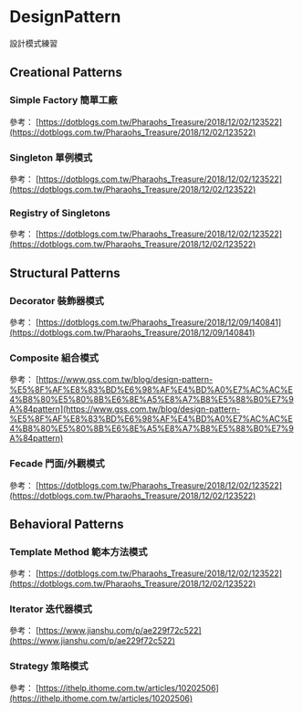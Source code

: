 # DesignPattern
設計模式練習

## Creational Patterns
### Simple Factory 簡單工廠

參考：
[https://dotblogs.com.tw/Pharaohs_Treasure/2018/12/02/123522](https://dotblogs.com.tw/Pharaohs_Treasure/2018/12/02/123522)

### Singleton 單例模式

參考：
[https://dotblogs.com.tw/Pharaohs_Treasure/2018/12/02/123522](https://dotblogs.com.tw/Pharaohs_Treasure/2018/12/02/123522)

### Registry of Singletons

參考：
[https://dotblogs.com.tw/Pharaohs_Treasure/2018/12/02/123522](https://dotblogs.com.tw/Pharaohs_Treasure/2018/12/02/123522)

## Structural Patterns
### Decorator 裝飾器模式

參考：
[https://dotblogs.com.tw/Pharaohs_Treasure/2018/12/09/140841](https://dotblogs.com.tw/Pharaohs_Treasure/2018/12/09/140841)

### Composite 組合模式

參考：
[https://www.gss.com.tw/blog/design-pattern-%E5%8F%AF%E8%83%BD%E6%98%AF%E4%BD%A0%E7%AC%AC%E4%B8%80%E5%80%8B%E6%8E%A5%E8%A7%B8%E5%88%B0%E7%9A%84pattern](https://www.gss.com.tw/blog/design-pattern-%E5%8F%AF%E8%83%BD%E6%98%AF%E4%BD%A0%E7%AC%AC%E4%B8%80%E5%80%8B%E6%8E%A5%E8%A7%B8%E5%88%B0%E7%9A%84pattern)

### Fecade 門面/外觀模式

參考：
[https://dotblogs.com.tw/Pharaohs_Treasure/2018/12/02/123522](https://dotblogs.com.tw/Pharaohs_Treasure/2018/12/02/123522)

## Behavioral Patterns
### Template Method 範本方法模式

參考：
[https://dotblogs.com.tw/Pharaohs_Treasure/2018/12/02/123522](https://dotblogs.com.tw/Pharaohs_Treasure/2018/12/02/123522)

### Iterator 迭代器模式

參考：
[https://www.jianshu.com/p/ae229f72c522](https://www.jianshu.com/p/ae229f72c522)

### Strategy 策略模式

參考：
[https://ithelp.ithome.com.tw/articles/10202506](https://ithelp.ithome.com.tw/articles/10202506)